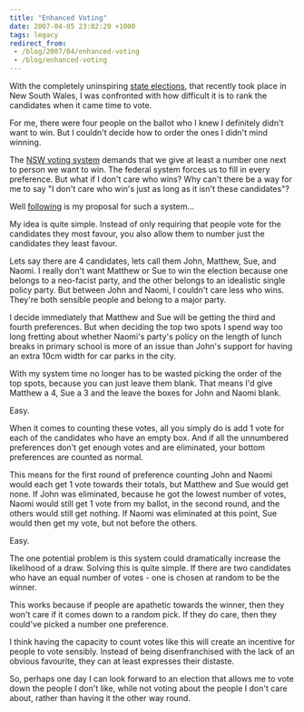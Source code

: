 ```yaml
---
title: "Enhanced Voting"
date: 2007-04-05 23:02:29 +1000
tags: legacy
redirect_from:
 - /blog/2007/04/enhanced-voting
 - /blog/enhanced-voting
---
```


With the completely uninspiring <a href="./red-delicious-or-granny-smith">state elections</a>, that recently took place in New South Wales, I was confronted with how difficult it is to rank the candidates when it came time to vote.



For me, there were four people on the ballot who I knew I definitely didn't want to win. But I couldn't decide how to order the ones I didn't mind winning.



The <a href="http://www.elections.nsw.gov.au/state_government_elections/voting/voting_for_the_legislative_assembly">NSW voting system</a> demands that we give at least a number one next to person we want to win. The federal system forces us to fill in every preference. But what if I don't care who wins? Why can't there be a way for me to say "I don't care who win's just as long as it isn't these candidates"?



Well <a href=".">following</a> is my proposal for such a system...

<!--break-->



My idea is quite simple. Instead of only requiring that people vote for the candidates they most favour, you also allow them to number just the candidates they least favour.



Lets say there are 4 candidates, lets call them John, Matthew, Sue, and Naomi. I really don't want Matthew or Sue to win the election because one belongs to a neo-facist party, and the other belongs to an idealistic single policy party. But between John and Naomi, I couldn't care less who wins. They're both sensible people and belong to a major party.



I decide immediately that Matthew and Sue will be getting the third and fourth preferences. But when deciding the top two spots I spend way too long fretting about whether Naomi's party's policy on the length of lunch breaks in primary school is more of an issue than John's support for having an extra 10cm width for car parks in the city.



With my system time no longer has to be wasted picking the order of the top spots, because you can just leave them blank. That means I'd give Matthew a 4, Sue a 3 and the leave the boxes for John and Naomi blank.



Easy.



When it comes to counting these votes, all you simply do is add 1 vote for each of the candidates who have an empty box. And if all the unnumbered preferences don't get enough votes and are eliminated, your bottom preferences are counted as normal.



This means for the first round of preference counting John and Naomi would each get 1 vote towards their totals, but Matthew and Sue would get none. If John was eliminated, because he got the lowest number of votes, Naomi would still get 1 vote from my ballot, in the second round, and the others would still get nothing. If Naomi was eliminated at this point, Sue would then get my vote, but not before the others.



Easy.



The one potential problem is this system could dramatically increase the likelihood of a draw. Solving this is quite simple. If there are two candidates who have an equal number of votes - one is chosen at random to be the winner.



This works because if people are apathetic towards the winner, then they won't care if it comes down to a random pick. If they do care, then they could've picked a number one preference. 



I think having the capacity to count votes like this will create an incentive for people to vote sensibly. Instead of being disenfranchised with the lack of an obvious favourite, they can at least expresses their distaste.



So, perhaps one day I can look forward to an election that allows me to vote down the people I don't like, while not voting about the people I don't care about, rather than having it the other way round.

